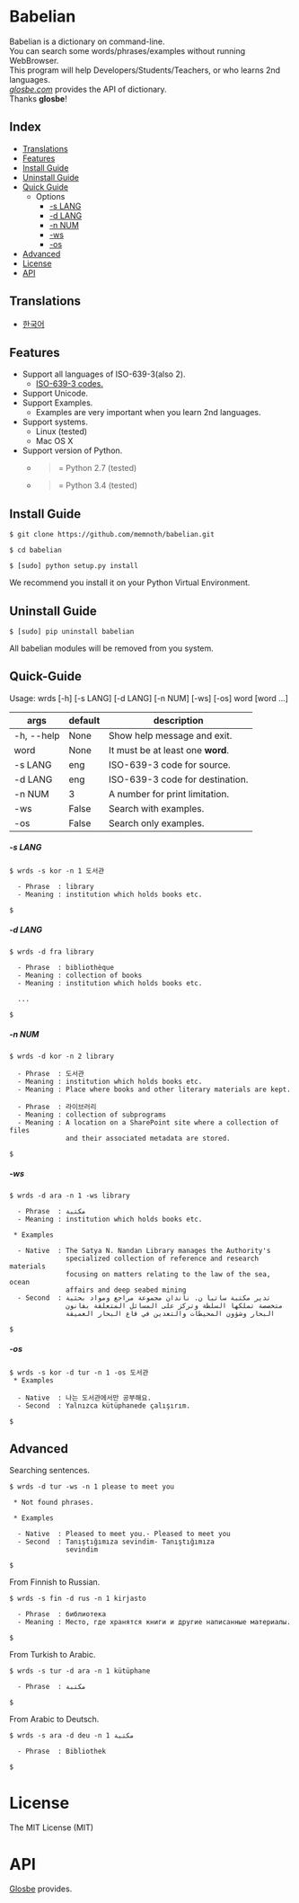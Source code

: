 # Babelian
Babelian is a dictionary on command-line.  
You can search some words/phrases/examples without running WebBrowser.  
This program will help Developers/Students/Teachers, or who learns 2nd languages.  
[*glosbe.com*](https://glosbe.com) provides the API of dictionary.  
Thanks **glosbe**!

## Index
 - [Translations](#translations)
 - [Features](#features)
 - [Install Guide](#install-guide)
 - [Uninstall Guide](#uninstall-guide)
 - [Quick Guide](#quick-guide)
   - Options
     - [-s LANG](#-s-lang)
     - [-d LANG](#-d-lang)
     - [-n NUM](#-n-num)
     - [-ws](#-ws)
     - [-os](#-os)
 - [Advanced](#advanced)
 - [License](#license)
 - [API](#api)

## Translations
- [한국어](./README-ko.md)

## Features
- Support all languages of ISO-639-3(also 2).
  - [ISO-639-3 codes.](https://en.wikipedia.org/wiki/List_of_ISO_639-3_codes)
- Support Unicode.
- Support Examples.
  - Examples are very important when you learn 2nd languages.
- Support systems.
  - Linux (tested)
  - Mac OS X
- Support version of Python.
  - >= Python 2.7 (tested)
  - >= Python 3.4 (tested)

## Install Guide
```shell
$ git clone https://github.com/memnoth/babelian.git

$ cd babelian

$ [sudo] python setup.py install
```
We recommend you install it on your Python Virtual Environment.

## Uninstall Guide
```shell
$ [sudo] pip uninstall babelian
```
All babelian modules will be removed from you system.

## Quick-Guide
Usage: wrds [-h] [-s LANG] [-d LANG] [-n NUM] [-ws] [-os] word [word ...]  

| args | default | description |
|------|---------|-------------|
| -h, --help | None | Show help message and exit. |
| word | None | It must be at least one **word**. |
| -s LANG | eng | ISO-639-3 code for source. |
| -d LANG | eng | ISO-639-3 code for destination. |
| -n NUM | 3 | A number for print limitation. |
| -ws | False | Search with examples. |
| -os | False | Search only examples. |

##### -s LANG
```shell
$ wrds -s kor -n 1 도서관

  - Phrase  : library
  - Meaning : institution which holds books etc.

$
```

##### -d LANG
```shell
$ wrds -d fra library

  - Phrase  : bibliothèque
  - Meaning : collection of books
  - Meaning : institution which holds books etc.

  ...

$
```

##### -n NUM
```shell
$ wrds -d kor -n 2 library

  - Phrase  : 도서관
  - Meaning : institution which holds books etc.
  - Meaning : Place where books and other literary materials are kept.

  - Phrase  : 라이브러리
  - Meaning : collection of subprograms
  - Meaning : A location on a SharePoint site where a collection of files
              and their associated metadata are stored.

$
```

##### -ws
```shell
$ wrds -d ara -n 1 -ws library

  - Phrase  : مكتبة
  - Meaning : institution which holds books etc.

 * Examples

  - Native  : The Satya N. Nandan Library manages the Authority's
              specialized collection of reference and research materials
              focusing on matters relating to the law of the sea, ocean
              affairs and deep seabed mining
  - Second  : تدير مكتبة ساتيا ن. ناندان مجموعة مراجع ومواد بحثية
              متخصصة تملكها السلطة وتركز على المسائل المتعلقة بقانون
              البحار وشؤون المحيطات والتعدين في قاع البحار العميقة

$
```

##### -os
```shell
$ wrds -s kor -d tur -n 1 -os 도서관
 * Examples

  - Native  : 나는 도서관에서만 공부해요.
  - Second  : Yalnızca kütüphanede çalışırım.

$
```

## Advanced
Searching sentences.
```shell
$ wrds -d tur -ws -n 1 please to meet you

 * Not found phrases.

 * Examples

  - Native  : Pleased to meet you.- Pleased to meet you
  - Second  : Tanıştığımıza sevindim- Tanıştığımıza
              sevindim

$
```
From Finnish to Russian.
```shell
$ wrds -s fin -d rus -n 1 kirjasto 

  - Phrase  : библиотека
  - Meaning : Место, где хранятся книги и другие написанные материалы.

$
```
From Turkish to Arabic.
```shell
$ wrds -s tur -d ara -n 1 kütüphane 

  - Phrase  : مكتبة

$
```
From Arabic to Deutsch.
```shell
$ wrds -s ara -d deu -n 1 مكتبة  

  - Phrase  : Bibliothek

$
```

# License
The MIT License (MIT)

# API
[Glosbe](https://glosbe.com) provides.
